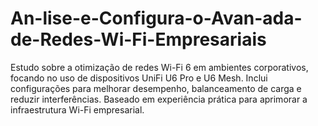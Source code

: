 # An-lise-e-Configura-o-Avan-ada-de-Redes-Wi-Fi-Empresariais
Estudo sobre a otimização de redes Wi-Fi 6 em ambientes corporativos, focando no uso de dispositivos UniFi U6 Pro e U6 Mesh. Inclui configurações para melhorar desempenho, balanceamento de carga e reduzir interferências. Baseado em experiência prática para aprimorar a infraestrutura Wi-Fi empresarial.
